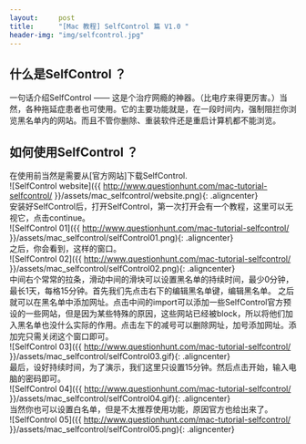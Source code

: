 ```yaml
---
layout:     post
title:      "[Mac 教程] SelfControl 篇 V1.0 "
header-img: "img/selfcontrol.jpg"
---
```

## 什么是SelfControl ？
一句话介绍SelfControl —— 这是个治疗网瘾的神器。（比电疗来得更厉害。）当然，各种拖延症患者也可使用。它的主要功能就是，在一段时间内，强制阻拦你浏览黑名单内的网站。而且不管你删除、重装软件还是重启计算机都不能浏览。

## 如何使用SelfControl ？
在使用前当然是需要从[官方网站]下载SelfControl.<br/>
![SelfControl website]({{ http://www.questionhunt.com/mac-tutorial-selfcontrol/ }}/assets/mac_selfcontrol/website.png){: .aligncenter}<br/>
安装好SelfControl后，打开SelfControl，第一次打开会有一个教程，这里可以无视它，点击continue。<br/>
![SelfControl 01]({{ http://www.questionhunt.com/mac-tutorial-selfcontrol/ }}/assets/mac_selfcontrol/selfControl01.png){: .aligncenter}<br/>
之后，你会看到，这样的窗口。<br/>
![SelfControl 02]({{ http://www.questionhunt.com/mac-tutorial-selfcontrol/ }}/assets/mac_selfcontrol/selfControl02.png){: .aligncenter}<br/>
中间右个常常的拉条，滑动中间的滑块可以设置黑名单的持续时间，最少0分钟，最长1天，每格15分钟。首先我们先点击右下的编辑黑名单键，编辑黑名单。
之后就可以在黑名单中添加网址。点击中间的import可以添加一些SelfControl官方预设的一些网站，但是因为某些特殊的原因，这些网站已经被block，所以将他们加入黑名单也没什么实际的作用。点击左下的减号可以删除网址，加号添加网址。添加完只需关闭这个窗口即可。<br/>
![SelfControl 03]({{ http://www.questionhunt.com/mac-tutorial-selfcontrol/ }}/assets/mac_selfcontrol/selfControl03.gif){: .aligncenter}<br/>
最后，设好持续时间，为了演示，我们这里只设置15分钟。然后点击开始，输入电脑的密码即可。<br/>
![SelfControl 04]({{ http://www.questionhunt.com/mac-tutorial-selfcontrol/ }}/assets/mac_selfcontrol/selfControl04.gif){: .aligncenter}<br/>
当然你也可以设置白名单，但是不太推荐使用功能，原因官方也给出来了。<br/>
![SelfControl 05]({{ http://www.questionhunt.com/mac-tutorial-selfcontrol/ }}/assets/mac_selfcontrol/selfControl05.png){: .aligncenter}<br/>
